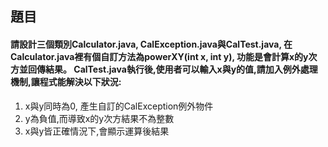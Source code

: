 ## 題目

#### 請設計三個類別Calculator.java, CalException.java與CalTest.java, 在Calculator.java裡有個自訂方法為powerXY(int x, int y), 功能是會計算x的y次方並回傳結果。 CalTest.java執行後,使用者可以輸入x與y的值,請加入例外處理機制,讓程式能解決以下狀況:
1. x與y同時為0, 產生自訂的CalException例外物件
2. y為負值,而導致x的y次方結果不為整數
3. x與y皆正確情況下,會顯示運算後結果
